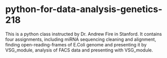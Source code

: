 # python-for-data-analysis-genetics-218
This is a python class instructed by Dr. Andrew Fire in Stanford. It contains four assignments, including miRNA sequencing cleaning 
and alignment, finding open-reading-frames of E.Coli genome and presenting it by VSG_module, analysis of FACS data and presenting
with VSG_module.
